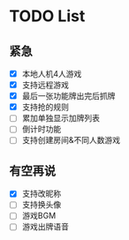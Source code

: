 # TODO List

## 紧急
- [x] 本地人机4人游戏
- [x] 支持远程游戏
- [x] 最后一张功能牌出完后抓牌
- [x] 支持抢的规则
- [ ] 累加单独显示加牌列表
- [ ] 倒计时功能
- [ ] 支持创建房间&不同人数游戏

## 有空再说
- [x] 支持改昵称
- [ ] 支持换头像
- [ ] 游戏BGM
- [ ] 游戏出牌语音